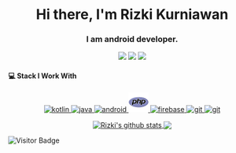 <h1 align="center">Hi there, I'm Rizki Kurniawan</h1>

<h3 align="center">I am android developer.</h3>

<p align="center">
<img src="https://img.shields.io/badge/-rizki_kurniaa-purple?style=flat&logo=instagram&logoColor=white")>
<img src="https://img.shields.io/badge/-kikulabs-darkred?style=flat&logo=youtube&logoColor=white">
<img src="https://img.shields.io/badge/-rizki_kurniaa-black?style=flat&logo=x&logoColor=white">


#### 💻 Stack I Work With
<p align="center"> 
<a href="https://kotlinlang.org" target="_blank"> <img src="https://www.vectorlogo.zone/logos/kotlinlang/kotlinlang-icon.svg" alt="kotlin" width="40" height="40"/> </a> 
<!-- <a href="https://developer.apple.com/swift/" target="_blank"> <img src="https://www.vectorlogo.zone/logos/swift/swift-icon.svg" alt="swift" width="40" height="43"/> </a>  -->
<a href="https://www.java.com" target="_blank"> <img src="https://github.com/rizkikurniaa/rizkikurniaa/blob/master/Assets/java.png" alt="java" width="40" height="40"/> </a> 
<!-- <a href="https://flutter.dev" target="_blank"> <img src="https://www.vectorlogo.zone/logos/flutterio/flutterio-icon.svg" alt="flutter" width="40" height="40"/> </a> -->
<a href="https://developer.android.com" target="_blank"> <img src="https://1.bp.blogspot.com/-LgTa-xDiknI/X4EflN56boI/AAAAAAAAPuk/24YyKnqiGkwRS9-_9suPKkfsAwO4wHYEgCLcBGAsYHQ/s0/image9.png" alt="android" width="40" height="50"/> </a> 
<a href="https://www.php.net" target="_blank"> <img src="https://raw.githubusercontent.com/github/explore/80688e429a7d4ef2fca1e82350fe8e3517d3494d/topics/php/php.png" alt="php" width="40" height="40"/> </a>
<a href="https://firebase.google.com/" target="_blank"> <img src="https://www.vectorlogo.zone/logos/firebase/firebase-icon.svg" alt="firebase" width="40" height="40"/> </a>
<a href="https://git-scm.com/" target="_blank"> <img src="https://www.vectorlogo.zone/logos/git-scm/git-scm-icon.svg" alt="git" width="40" height="40"/> </a>  
<a href="https://www.mysql.com/" target="_blank"> <img src="https://www.vectorlogo.zone/logos/mysql/mysql-ar21.svg" alt="git" width="40" height="40"/> </a>  
</p>

<p align="center">
<a href="https://github.com/rizkikurniaa/github-readme-stats">
  <img align="center" src="https://github-readme-stats.vercel.app/api?username=rizkikurniaa&count_private=true&show_icons=true&include_all_commits=true&theme=onedark" alt="Rizki's github stats" width="420" />
</a>
<a href="https://github.com/rizkikurniaa/github-readme-stats">
  <img align="center" src="https://github-readme-stats.vercel.app/api/top-langs/?username=rizkikurniaa&layout=compact&theme=onedark" height="165" />
</a>
</p>
<!-- <p align="center"> <img src="https://activity-graph.herokuapp.com/graph?username=rizkikurniaa&bg_color=1F222E&color=F8D866&line=F85D7F&point=FFFFFF&hide_border=false" alt="rizkikurniaa" width="774"  /> </p> -->

![Visitor Badge](https://visitor-badge.laobi.icu/badge?page_id=rizkikurniaa)
